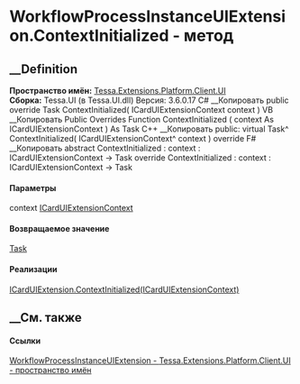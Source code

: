 # WorkflowProcessInstanceUIExtension.ContextInitialized - метод
##  __Definition
 **Пространство имён:**
[Tessa.Extensions.Platform.Client.UI](N_Tessa_Extensions_Platform_Client_UI.htm)  
 **Сборка:** Tessa.UI (в Tessa.UI.dll) Версия: 3.6.0.17
C# __Копировать
     public override Task ContextInitialized(
    	ICardUIExtensionContext context
    )
VB __Копировать
     Public Overrides Function ContextInitialized ( 
    	context As ICardUIExtensionContext
    ) As Task
C++ __Копировать
     public:
    virtual Task^ ContextInitialized(
    	ICardUIExtensionContext^ context
    ) override
F# __Копировать
     abstract ContextInitialized : 
            context : ICardUIExtensionContext -> Task 
    override ContextInitialized : 
            context : ICardUIExtensionContext -> Task 
#### Параметры
context
[ICardUIExtensionContext](T_Tessa_UI_Cards_ICardUIExtensionContext.htm)
#### Возвращаемое значение
[Task](https://learn.microsoft.com/dotnet/api/system.threading.tasks.task)
#### Реализации
[ICardUIExtension.ContextInitialized(ICardUIExtensionContext)](M_Tessa_UI_Cards_ICardUIExtension_ContextInitialized.htm)  
##  __См. также
#### Ссылки
[WorkflowProcessInstanceUIExtension -
](T_Tessa_Extensions_Platform_Client_UI_WorkflowProcessInstanceUIExtension.htm)
[Tessa.Extensions.Platform.Client.UI - пространство
имён](N_Tessa_Extensions_Platform_Client_UI.htm)
